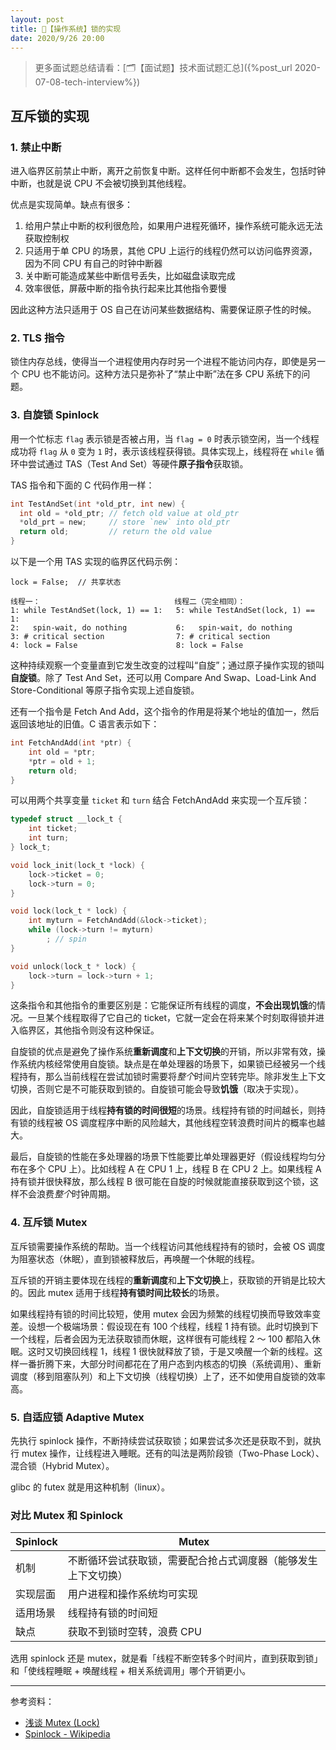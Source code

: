 ```yaml
---
layout: post
title: 📔【操作系统】锁的实现
date: 2020/9/26 20:00
---
```


> 更多面试题总结请看：[🗂【面试题】技术面试题汇总]({%post_url 2020-07-08-tech-interview%})

## 互斥锁的实现

### 1. 禁止中断

进入临界区前禁止中断，离开之前恢复中断。这样任何中断都不会发生，包括时钟中断，也就是说 CPU 不会被切换到其他线程。

优点是实现简单。缺点有很多：

1. 给用户禁止中断的权利很危险，如果用户进程死循环，操作系统可能永远无法获取控制权
2. 只适用于单 CPU 的场景，其他 CPU 上运行的线程仍然可以访问临界资源，因为不同 CPU 有自己的时钟中断器
3. 关中断可能造成某些中断信号丢失，比如磁盘读取完成
4. 效率很低，屏蔽中断的指令执行起来比其他指令要慢

因此这种方法只适用于 OS 自己在访问某些数据结构、需要保证原子性的时候。

### 2. TLS 指令

锁住内存总线，使得当一个进程使用内存时另一个进程不能访问内存，即使是另一个 CPU 也不能访问。这种方法只是弥补了“禁止中断”法在多 CPU 系统下的问题。

### 3. 自旋锁 Spinlock

用一个忙标志 `flag` 表示锁是否被占用，当 `flag = 0` 时表示锁空闲，当一个线程成功将 `flag` 从 `0` 变为 `1` 时，表示该线程获得锁。具体实现上，线程将在 `while` 循环中尝试通过 TAS（Test And Set）等硬件**原子指令**获取锁。

TAS 指令和下面的 C 代码作用一样：

```c
int TestAndSet(int *old_ptr, int new) {
  int old = *old_ptr; // fetch old value at old_ptr
  *old_prt = new;     // store `new` into old_ptr
  return old;         // return the old value
}
```

以下是一个用 TAS 实现的临界区代码示例：

```
lock = False;  // 共享状态

线程一：                              线程二（完全相同）：
1: while TestAndSet(lock, 1) == 1:   5: while TestAndSet(lock, 1) == 1:
2:   spin-wait, do nothing           6:   spin-wait, do nothing
3: # critical section                7: # critical section
4: lock = False                      8: lock = False
```

这种持续观察一个变量直到它发生改变的过程叫“自旋”；通过原子操作实现的锁叫**自旋锁**。除了 Test And Set，还可以用 Compare And Swap、Load-Link And Store-Conditional 等原子指令实现上述自旋锁。

还有一个指令是 Fetch And Add，这个指令的作用是将某个地址的值加一，然后返回该地址的旧值。C 语言表示如下：

```c
int FetchAndAdd(int *ptr) {
    int old = *ptr;
    *ptr = old + 1;
    return old;
}
```

可以用两个共享变量 `ticket` 和 `turn` 结合 FetchAndAdd 来实现一个互斥锁：

```c
typedef struct __lock_t {
    int ticket;
    int turn;
} lock_t;

void lock_init(lock_t *lock) {
    lock->ticket = 0;
    lock->turn = 0;
}

void lock(lock_t * lock) {
    int myturn = FetchAndAdd(&lock->ticket);
    while (lock->turn != myturn)
        ; // spin
}

void unlock(lock_t * lock) {
    lock->turn = lock->turn + 1;
}
```

这条指令和其他指令的重要区别是：它能保证所有线程的调度，**不会出现饥饿**的情况。一旦某个线程取得了它自己的 ticket，它就一定会在将来某个时刻取得锁并进入临界区，其他指令则没有这种保证。

自旋锁的优点是避免了操作系统**重新调度**和**上下文切换**的开销，所以非常有效，操作系统内核经常使用自旋锁。缺点是在单处理器的场景下，如果锁已经被另一个线程持有，那么当前线程在尝试加锁时需要将*整个*时间片空转完毕。除非发生上下文切换，否则它是不可能获取到锁的。自旋锁可能会导致**饥饿**（取决于实现）。

因此，自旋锁适用于线程**持有锁的时间很短**的场景。线程持有锁的时间越长，则持有锁的线程被 OS 调度程序中断的风险越大，其他线程空转浪费时间片的概率也越大。

最后，自旋锁的性能在多处理器的场景下性能要比单处理器更好（假设线程均匀分布在多个 CPU 上）。比如线程 A 在 CPU 1 上，线程 B 在 CPU 2 上。如果线程 A 持有锁并很快释放，那么线程 B 很可能在自旋的时候就能直接获取到这个锁，这样不会浪费*整个*时钟周期。

### 4. 互斥锁 Mutex

互斥锁需要操作系统的帮助。当一个线程访问其他线程持有的锁时，会被 OS 调度为阻塞状态（休眠），直到锁被释放后，再唤醒一个休眠的线程。

互斥锁的开销主要体现在线程的**重新调度**和**上下文切换**上，获取锁的开销是比较大的。因此 mutex 适用于线程**持有锁时间比较长**的场景。

如果线程持有锁的时间比较短，使用 mutex 会因为频繁的线程切换而导致效率变差。设想一个极端场景：假设现在有 100 个线程，线程 1 持有锁。此时切换到下一个线程，后者会因为无法获取锁而休眠，这样很有可能线程 2 ～ 100 都陷入休眠。这时又切换回线程 1，线程 1 很快就释放了锁，于是又唤醒一个新的线程。这样一番折腾下来，大部分时间都花在了用户态到内核态的切换（系统调用）、重新调度（移到阻塞队列）和上下文切换（线程切换）上了，还不如使用自旋锁的效率高。

### 5. 自适应锁 Adaptive Mutex

先执行 spinlock 操作，不断持续尝试获取锁；如果尝试多次还是获取不到，就执行 mutex 操作，让线程进入睡眠。还有的叫法是两阶段锁（Two-Phase Lock）、混合锁（Hybrid Mutex）。

glibc 的 futex 就是用这种机制（linux）。

### 对比 Mutex 和 Spinlock

| Spinlock | Mutex                                                          |
| -------- | -------------------------------------------------------------- |
| 机制     | 不断循环尝试获取锁，需要配合抢占式调度器（能够发生上下文切换） | 如果获取不到锁就休眠，直到锁被释放后再唤醒 |
| 实现层面 | 用户进程和操作系统均可实现                                     | 操作系统提供系统调用，因为需要调度 |
| 适用场景 | 线程持有锁的时间短                                             | 线程持有锁的时间长 |
| 缺点     | 获取不到锁时空转，浪费 CPU                                     | 重新调度、上下文切换的开销 |

选用 spinlock 还是 mutex，就是看「线程不断空转多个时间片，直到获取到锁」和「使线程睡眠 + 唤醒线程 + 相关系统调用」哪个开销更小。

---

参考资料：

- [浅谈 Mutex (Lock)](http://dreamrunner.org/blog/2014/06/29/qian-tan-mutex-lock/)
- [Spinlock - Wikipedia](https://en.wikipedia.org/wiki/Spinlock)
